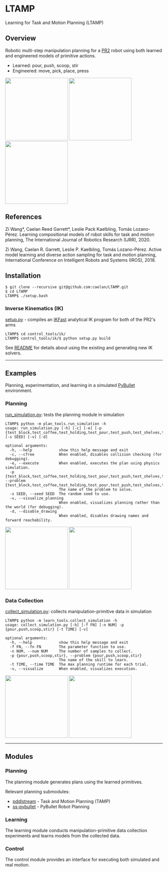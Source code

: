 <!-- https://www.markdownguide.org/basic-syntax/ -->
<!-- https://github.com/adam-p/markdown-here/wiki/Markdown-Cheatsheet -->

# LTAMP

Learning for Task and Motion Planning (LTAMP)

## Overview

Robotic multi-step manipulation planning for a [PR2](http://wiki.ros.org/Robots/PR2) robot using both learned and engineered models of primitive actions.

* Learned: pour, push, scoop, stir
* Engineered: move, pick, place, press

<!--## Gallery-->
[<img src="https://img.youtube.com/vi/VZmfC_RWlps/0.jpg" height="200">](https://youtu.be/VZmfC_RWlps)
[<img src="https://img.youtube.com/vi/mDG69aGqGsA/0.jpg" height="200">](https://youtu.be/mDG69aGqGsA)
[<img src="https://img.youtube.com/vi/hz1EC8TkaZs/0.jpg" height="200">](https://youtu.be/hz1EC8TkaZs)

## References
<!--## Citation-->

Zi Wang*, Caelan Reed Garrett*, Leslie Pack Kaelbling, Tomás Lozano-Pérez. 
Learning compositional models of robot skills for task and motion planning, 
The International Journal of Robotics Research (IJRR), 2020.

Zi Wang, Caelan R. Garrett, Leslie P. Kaelbling, Tomás Lozano-Pérez. 
Active model learning and diverse action sampling for task and motion planning, 
International Conference on Intelligent Robots and Systems (IROS), 2018. 

## Installation

```
$ git clone --recursive git@github.com:caelan/LTAMP.git
$ cd LTAMP
LTAMP$ ./setup.bash
```
<!--LTAMP$ pip install -r requirements.txt
LTAMP$ git submodule update --init --recursive
LTAMP$ ./pddlstream/FastDownward/build.py release64-->

<!--Make sure to update the submodules and rebuild FastDownward upon pulling as they may have changed.-->

### Inverse Kinematics (IK)
<!--Forward/Inverse Kinematics-->

<!--Before using any kind of IK through [pr2_ik.py](control_tools/ik/pr2_ik.py), 
run [setup.py](control_tools/ik/ik_tools/setup.py) file from the [ik](control_tools/ik) directory.-->

<!--http://docs.ros.org/en/kinetic/api/moveit_tutorials/html/doc/ikfast/ikfast_tutorial.html-->
[setup.py](control_tools/ik/ik_tools/setup.py) - compiles an [IKFast](http://openrave.org/docs/0.8.2/openravepy/ikfast/) analytical IK program for both of the PR2's arms

```
LTAMP$ cd control_tools/ik/
LTAMP$ control_tools/ik/$ python setup.py build
```
<!--Follow the prompts at the end of the setup script to automatically move the necessary files-->

See [README](control_tools/ik/README.md) for details about using the existing and generating new IK solvers.

<!--### Real World-->

---

## Examples

Planning, experimentation, and learning in a simulated [PyBullet](https://github.com/bulletphysics/bullet3) environment.

### Planning

[run_simulation.py](plan_tools/run_simulation.py): tests the planning module in simulation
```
LTAMP$ python -m plan_tools.run_simulation -h
usage: run_simulation.py [-h] [-c] [-e] [-p {test_block,test_coffee,test_holding,test_pour,test_push,test_shelves,test_stack_pour,test_stacking,test_stir}] [-s SEED] [-v] [-d]

optional arguments:
  -h, --help            show this help message and exit
  -c, --cfree           When enabled, disables collision checking (for debugging).
  -e, --execute         When enabled, executes the plan using physics simulation.
  -p {test_block,test_coffee,test_holding,test_pour,test_push,test_shelves,test_stack_pour,test_stacking,test_stir}, --problem {test_block,test_coffee,test_holding,test_pour,test_push,test_shelves,test_stack_pour,test_stacking,test_stir}
                        The name of the problem to solve.
  -s SEED, --seed SEED  The random seed to use.
  -v, --visualize_planning
                        When enabled, visualizes planning rather than the world (for debugging).
  -d, --disable_drawing
                        When enabled, disables drawing names and forward reachability.

```

[<img src="https://img.youtube.com/vi/t7D3elW_05E/0.jpg" height="200">](https://youtu.be/t7D3elW_05E)
[<img src="https://img.youtube.com/vi/0CetLZZ1mCM/0.jpg" height="200">](https://youtu.be/0CetLZZ1mCM)

### Data Collection

[collect_simulation.py](learn_tools/collect_simulation.py): collects manipulation-primitive data in simulation
```
LTAMP$ python -m learn_tools.collect_simulation -h
usage: collect_simulation.py [-h] [-f FN] [-n NUM] -p {pour,push,scoop,stir} [-t TIME] [-v]

optional arguments:
  -h, --help            show this help message and exit
  -f FN, --fn FN        The parameter function to use.
  -n NUM, --num NUM     The number of samples to collect.
  -p {pour,push,scoop,stir}, --problem {pour,push,scoop,stir}
                        The name of the skill to learn.
  -t TIME, --time TIME  The max planning runtime for each trial.
  -v, --visualize       When enabled, visualizes execution.
```

[<img src="https://img.youtube.com/vi/IqocaU8iMXg/0.jpg" height="200">](https://youtu.be/IqocaU8iMXg)
[<img src="https://img.youtube.com/vi/GKYrYT0Q5yE/0.jpg" height="200">](https://youtu.be/GKYrYT0Q5yE)

<!--### Learning

```
LTAMP$ python -m learn_tools.run_active
LTAMP$ python -m learn_tools.run_pr2_active
```-->


<!--### Other

```
LTAMP$ python -m data.enunerate_trials
LTAMP$ python -m learn_tools.analyze_experiment
LTAMP$ python -m learn_tools.analyze.visualize_diverse
LTAMP$ python -m learn_tools.analysis.visualize_pours
LTAMP$ python -m learn_tools.retired.run_taskkernel
LTAMP$ python -m learn_tools.retired.run_sample
LTAMP$ python -m learn_tools.retired.collect_pr2
LTAMP$ python -m learn_tools.retired.unify_pr2_trials
LTAMP$ python -m plan_tools.retired.run_pr2
LTAMP$ python -m retired.mesh_tools.run_mesb
LTAMP$ python -m retired.utils.scale_reader
```-->

---

## Modules

### Planning

The planning module generates plans using the learned primitives.

Relevant planning submodules:
* [pddlstream](https://github.com/caelan/pddlstream) - Task and Motion Planning (TAMP)
* [ss-pybullet](https://github.com/caelan/ss-pybullet) - PyBullet Robot Planning

### Learning

The learning module conducts manipulation-primitive data collection experiments and learns models from the collected data.

### Control

The control module provides an interface for executing both simulated and real motion.
